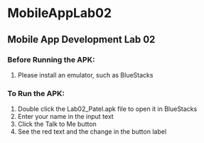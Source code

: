 # MobileAppLab02
## Mobile App Development Lab 02

### Before Running the APK:
1. Please install an emulator, such as BlueStacks

### To Run the APK:
1. Double click the Lab02_Patel.apk file to open it in BlueStacks
2. Enter your name in the input text
3. Click the Talk to Me button
4. See the red text and the change in the button label
